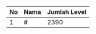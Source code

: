 | No | Nama            | Jumlah Level |
|----|-----------------|--------------|
| 1  | #    |    2390        |
